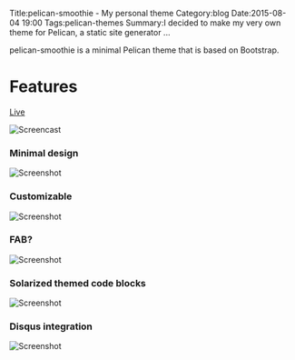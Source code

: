 Title:pelican-smoothie - My personal theme
Category:blog
Date:2015-08-04 19:00
Tags:pelican-themes
Summary:I decided to make my very own theme for Pelican, a static site generator ...

pelican-smoothie is a minimal Pelican theme that is based on Bootstrap.

# Features

[Live](http://kdheepak.com/pelican-smoothie)

![Screencast](https://raw.githubusercontent.com/kdheepak89/pelican-smoothie/master/screencast.gif)

### Minimal design

![Screenshot](https://raw.githubusercontent.com/kdheepak89/pelican-smoothie/master/screenshot1.png)

### Customizable

![Screenshot](https://raw.githubusercontent.com/kdheepak89/pelican-smoothie/master/screenshot2.png)

### FAB?

![Screenshot](https://raw.githubusercontent.com/kdheepak89/pelican-smoothie/master/screenshot3.png)

### Solarized themed code blocks

![Screenshot](https://raw.githubusercontent.com/kdheepak89/pelican-smoothie/master/screenshot4.png)

### Disqus integration

![Screenshot](https://raw.githubusercontent.com/kdheepak89/pelican-smoothie/master/screenshot5.png)


